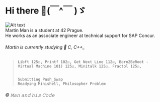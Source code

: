 
# Hi there 👋(￣^￣ )ゞ


<img title="a title of an image" alt="Alt text" src="https://i.imgur.com/hbSyt0j.png">
  
<br>
Martin Man is a student at 42 Prague. <br>He works as an associate engineer at technical support for SAP Concur.



###### Martin is currently studying 🌱 C, C++_ 

<!--
**MTINMAN13/MTINMAN13** is a ✨ _special_ ✨ repository because its `README.md` (this file) appears on your GitHub profile. Ys Yes

Here are some ideas to get you started:

- 🔭 I’m currently working on ...
- 🌱 I’m currently learning ...
- 👯 I’m looking to collaborate on ...
- 🤔 I’m looking for help with ...
- 💬 Ask me about ...
- 📫 How to reach me: ... ...
- 😄 Pronouns: ...
///
- ⚡ Fun fact: ... i am complete degenerate, with some crazy aspirations and secret past
-->
> ```
> Libft 125☑️, Printf 102☑️, Get Next Line 112☑️, Born2BeRoot - Virtual Machine 101) 125☑️, Minitalk 125☑️, Fractol 125☑️,
>
> 
> Submitting Push_Swap
> Readying Minishell, Philosopher Problem
> ```


<!--
## Projects Status 🚀

| **Done**                                       | **Todo**           |
| ---------------------------------------------- | ------------------ |
| Libft 125☑️                                    | Exam Rank 02       |
|                                                 | Minishell          |
|                                                 | Exam Rank 03       |
|                                                 | CPP-00 -> CPP-04   |
|                                                | Exam Rank 04       |
|                                                | miniRT             |
|                                                | NetPractice        |
|                                                | Exam Rank 05       |
|                                                | Webserv            |
|                                                | CPP-05 -> CPP-09   |
|                                                | Inception          |
|                                                | ft_transcendence   |
|                                                | Exam Rank 06       |
-->


###### © 𝙼𝚊𝚗 𝚊𝚗𝚍 𝚑𝚒𝚜 𝙲𝚘𝚍𝚎<br>

